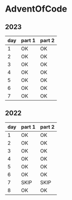 # AdventOfCode

## 2023

| day | part 1 | part 2 |
| - | - | - |
| 1 | OK | OK |
| 2 | OK | OK |
| 3 | OK | OK |
| 4 | OK | OK |
| 5 | OK | OK |
| 6 | OK | OK |
| 7 | OK | OK |

## 2022

| day | part 1 | part 2 |
| - | - | - |
| 1 | OK | OK |
| 2 | OK | OK |
| 3 | OK | OK |
| 4 | OK | OK |
| 5 | OK | OK |
| 6 | OK | OK |
| 7 | SKIP | SKIP |
| 8 | OK | OK |

